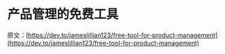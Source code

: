# 产品管理的免费工具

原文：[https://dev.to/jameslillian123/free-tool-for-product-management](https://dev.to/jameslillian123/free-tool-for-product-management)